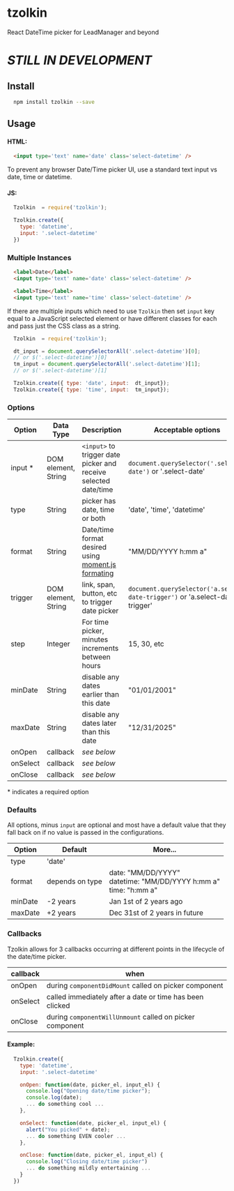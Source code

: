 # tzolkin
React DateTime picker for LeadManager and beyond

# *STILL IN DEVELOPMENT*

## Install

```bash
  npm install tzolkin --save
```

## Usage

#### HTML:

```html
  <input type='text' name='date' class='select-datetime' />
```

To prevent any browser Date/Time picker UI, use a standard text input vs date, time or datetime.

#### JS: 

```javascript
  Tzolkin  = require('tzolkin');

  Tzolkin.create({
    type: 'datetime',
    input: '.select-datetime'
  })
```


### Multiple Instances

```html
  <label>Date</label>
  <input type='text' name='date' class='select-datetime' />

  <label>Time</label>
  <input type='text' name='time' class='select-datetime' />
```

If there are multiple inputs which need to use `Tzolkin` then set `input` key equal to a JavaScript selected element or have different classes for each and pass just the CSS class as a string.

```javascript
  Tzolkin  = require('tzolkin');

  dt_input = document.querySelectorAll('.select-datetime')[0];
  // or $('.select-datetime')[0]
  tm_input = document.querySelectorAll('.select-datetime')[1];
  // or $('.select-datetime')[1]

  Tzolkin.create({ type: 'date', input:  dt_input});
  Tzolkin.create({ type: 'time', input:  tm_input});
```




### Options

| Option  | Data Type  | Description                    | Acceptable options |
|---------|------------|--------------------------------|--------------------|
| input * | DOM element, String | `<input>` to trigger date picker and receive selected date/time | `document.querySelector('.select-date')` or '.select-date' |
| type   | String     | picker has date, time or both  | 'date', 'time', 'datetime' |
| format  | String | Date/time format desired using [moment.js formating](http://momentjs.com/docs/#/displaying/format/) | "MM/DD/YYYY h:mm a" |
| trigger | DOM element, String | link, span, button, etc to trigger date picker | `document.querySelector('a.select-date-trigger')` or 'a.select-date-trigger' |
| step | Integer | For time picker, minutes increments between hours | 15, 30, etc |
| minDate | String | disable any dates earlier than this date | "01/01/2001" |
| maxDate | String | disable any dates later than this date | "12/31/2025" |
| onOpen  | callback | _see below_ | |
| onSelect | callback | _see below_ | |
| onClose | callback | _see below_ | |

\* indicates a required option

### Defaults

All options, minus `input` are optional and most have a default value that they fall back on if no value is passed in the configurations.

| Option | Default         | More... |
|--------|-----------------|---------|
| type   | 'date'          |         |
| format | depends on type | date: "MM/DD/YYYY" <br /> datetime: "MM/DD/YYYY h:mm a" <br /> time: "h:mm a" |
| minDate | -2 years | Jan 1st of 2 years ago |
| maxDate | +2 years | Dec 31st of 2 years in future |

### Callbacks

Tzolkin allows for 3 callbacks occurring at different points in the lifecycle of the date/time picker.

| callback | when                                                         |
|----------|--------------------------------------------------------------|
| onOpen   | during `componentDidMount` called on picker component        |
| onSelect | called immediately after a date or time has been clicked     |
| onClose  | during `componentWillUnmount` called on picker component     |

#### Example:

```javascript
  Tzolkin.create({
    type: 'datetime',
    input: '.select-datetime'

    onOpen: function(date, picker_el, input_el) {
      console.log("Opening date/time picker");
      console.log(date);
      ... do something cool ...
    },

    onSelect: function(date, picker_el, input_el) {
      alert("You picked" + date);
      ... do something EVEN cooler ...
    },

    onClose: function(date, picker_el, input_el) {
      console.log("Closing date/time picker")
      ... do something mildly entertaining ...
    }
  })
```

